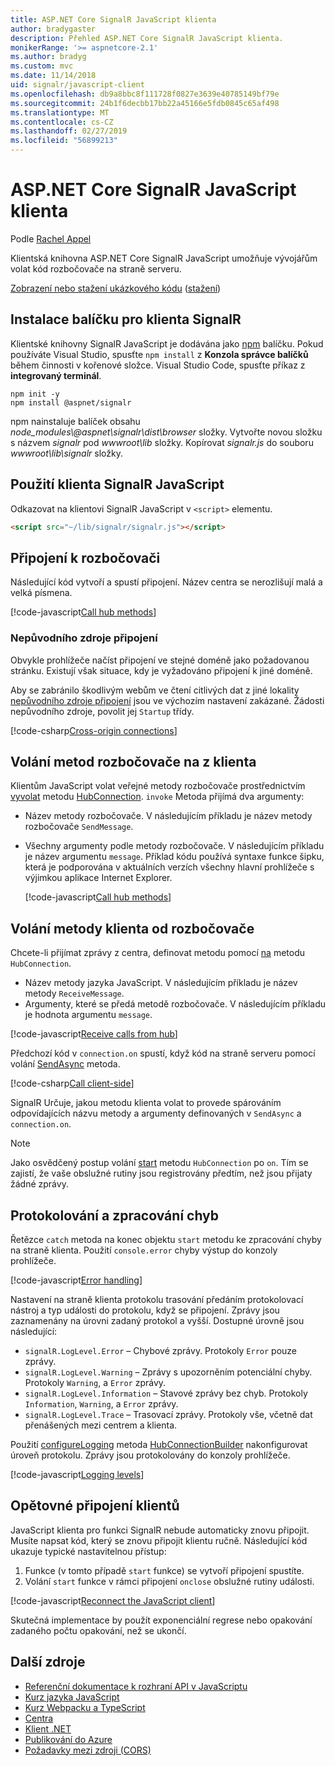 ```yaml
---
title: ASP.NET Core SignalR JavaScript klienta
author: bradygaster
description: Přehled ASP.NET Core SignalR JavaScript klienta.
monikerRange: '>= aspnetcore-2.1'
ms.author: bradyg
ms.custom: mvc
ms.date: 11/14/2018
uid: signalr/javascript-client
ms.openlocfilehash: db9a8bbc8f111728f0827e3639e40785149bf79e
ms.sourcegitcommit: 24b1f6decbb17bb22a45166e5fdb0845c65af498
ms.translationtype: MT
ms.contentlocale: cs-CZ
ms.lasthandoff: 02/27/2019
ms.locfileid: "56899213"
---
```

# <a name="aspnet-core-signalr-javascript-client"></a>ASP.NET Core SignalR JavaScript klienta

Podle [Rachel Appel](http://twitter.com/rachelappel)

Klientská knihovna ASP.NET Core SignalR JavaScript umožňuje vývojářům volat kód rozbočovače na straně serveru.

[Zobrazení nebo stažení ukázkového kódu](https://github.com/aspnet/Docs/tree/live/aspnetcore/signalr/javascript-client/sample) ([stažení](xref:index#how-to-download-a-sample))

## <a name="install-the-signalr-client-package"></a>Instalace balíčku pro klienta SignalR

Klientské knihovny SignalR JavaScript je dodávána jako [npm](https://www.npmjs.com/) balíčku. Pokud používáte Visual Studio, spusťte `npm install` z **Konzola správce balíčků** během činnosti v kořenové složce. Visual Studio Code, spusťte příkaz z **integrovaný terminál**.

  ```console
  npm init -y
  npm install @aspnet/signalr
  ```

npm nainstaluje balíček obsahu *node_modules\\@aspnet\signalr\dist\browser* složky. Vytvořte novou složku s názvem *signalr* pod *wwwroot\\lib* složky. Kopírovat *signalr.js* do souboru *wwwroot\lib\signalr* složky.

## <a name="use-the-signalr-javascript-client"></a>Použití klienta SignalR JavaScript

Odkazovat na klientovi SignalR JavaScript v `<script>` elementu.

```html
<script src="~/lib/signalr/signalr.js"></script>
```

## <a name="connect-to-a-hub"></a>Připojení k rozbočovači

Následující kód vytvoří a spustí připojení. Název centra se nerozlišují malá a velká písmena.

[!code-javascript[Call hub methods](javascript-client/sample/wwwroot/js/chat.js?range=9-13,43-45)]

### <a name="cross-origin-connections"></a>Nepůvodního zdroje připojení

Obvykle prohlížeče načíst připojení ve stejné doméně jako požadovanou stránku. Existují však situace, kdy je vyžadováno připojení k jiné doméně.

Aby se zabránilo škodlivým webům ve čtení citlivých dat z jiné lokality [nepůvodního zdroje připojení](xref:security/cors) jsou ve výchozím nastavení zakázané. Žádosti nepůvodního zdroje, povolit jej `Startup` třídy.

[!code-csharp[Cross-origin connections](javascript-client/sample/Startup.cs?highlight=29-35,56)]

## <a name="call-hub-methods-from-client"></a>Volání metod rozbočovače na z klienta

Klientům JavaScript volat veřejné metody rozbočovače prostřednictvím [vyvolat](/javascript/api/%40aspnet/signalr/hubconnection#invoke) metodu [HubConnection](/javascript/api/%40aspnet/signalr/hubconnection). `invoke` Metoda přijímá dva argumenty:

* Název metody rozbočovače. V následujícím příkladu je název metody rozbočovače `SendMessage`.
* Všechny argumenty podle metody rozbočovače. V následujícím příkladu je název argumentu `message`. Příklad kódu používá syntaxe funkce šipku, která je podporována v aktuálních verzích všechny hlavní prohlížeče s výjimkou aplikace Internet Explorer.

  [!code-javascript[Call hub methods](javascript-client/sample/wwwroot/js/chat.js?range=24)]

## <a name="call-client-methods-from-hub"></a>Volání metody klienta od rozbočovače

Chcete-li přijímat zprávy z centra, definovat metodu pomocí [na](/javascript/api/%40aspnet/signalr/hubconnection#on) metodu `HubConnection`.

* Název metody jazyka JavaScript. V následujícím příkladu je název metody `ReceiveMessage`.
* Argumenty, které se předá metodě rozbočovače. V následujícím příkladu je hodnota argumentu `message`.

[!code-javascript[Receive calls from hub](javascript-client/sample/wwwroot/js/chat.js?range=14-19)]

Předchozí kód v `connection.on` spustí, když kód na straně serveru pomocí volání [SendAsync](/dotnet/api/microsoft.aspnetcore.signalr.clientproxyextensions.sendasync) metoda.

[!code-csharp[Call client-side](javascript-client/sample/hubs/chathub.cs?range=8-11)]

SignalR Určuje, jakou metodu klienta volat to provede spárováním odpovídajících názvu metody a argumenty definovaných v `SendAsync` a `connection.on`.

> [!NOTE]
> Jako osvědčený postup volání [start](/javascript/api/%40aspnet/signalr/hubconnection#start) metodu `HubConnection` po `on`. Tím se zajistí, že vaše obslužné rutiny jsou registrovány předtím, než jsou přijaty žádné zprávy.

## <a name="error-handling-and-logging"></a>Protokolování a zpracování chyb

Řetězce `catch` metoda na konec objektu `start` metodu ke zpracování chyby na straně klienta. Použití `console.error` chyby výstup do konzoly prohlížeče.

[!code-javascript[Error handling](javascript-client/sample/wwwroot/js/chat.js?range=49-51)]

Nastavení na straně klienta protokolu trasování předáním protokolovací nástroj a typ události do protokolu, když se připojení. Zprávy jsou zaznamenány na úrovni zadaný protokol a vyšší. Dostupné úrovně jsou následující:

* `signalR.LogLevel.Error` &ndash; Chybové zprávy. Protokoly `Error` pouze zprávy.
* `signalR.LogLevel.Warning` &ndash; Zprávy s upozorněním potenciální chyby. Protokoly `Warning`, a `Error` zprávy.
* `signalR.LogLevel.Information` &ndash; Stavové zprávy bez chyb. Protokoly `Information`, `Warning`, a `Error` zprávy.
* `signalR.LogLevel.Trace` &ndash; Trasovací zprávy. Protokoly vše, včetně dat přenášených mezi centrem a klienta.

Použití [configureLogging](/javascript/api/%40aspnet/signalr/hubconnectionbuilder#configurelogging) metoda [HubConnectionBuilder](/javascript/api/%40aspnet/signalr/hubconnectionbuilder) nakonfigurovat úroveň protokolu. Zprávy jsou protokolovány do konzoly prohlížeče.

[!code-javascript[Logging levels](javascript-client/sample/wwwroot/js/chat.js?range=9-12)]

## <a name="reconnect-clients"></a>Opětovné připojení klientů

JavaScript klienta pro funkci SignalR nebude automaticky znovu připojit. Musíte napsat kód, který se znovu připojit klientu ručně. Následující kód ukazuje typické nastavitelnou přístup:

1. Funkce (v tomto případě `start` funkce) se vytvoří připojení spustíte.
1. Volání `start` funkce v rámci připojení `onclose` obslužné rutiny události.

[!code-javascript[Reconnect the JavaScript client](javascript-client/sample/wwwroot/js/chat.js?range=28-40)]

Skutečná implementace by použít exponenciální regrese nebo opakování zadaného počtu opakování, než se ukončí. 

## <a name="additional-resources"></a>Další zdroje

* [Referenční dokumentace k rozhraní API v JavaScriptu](/javascript/api/?view=signalr-js-latest)
* [Kurz jazyka JavaScript](xref:tutorials/signalr)
* [Kurz Webpacku a TypeScript](xref:tutorials/signalr-typescript-webpack)
* [Centra](xref:signalr/hubs)
* [Klient .NET](xref:signalr/dotnet-client)
* [Publikování do Azure](xref:signalr/publish-to-azure-web-app)
* [Požadavky mezi zdroji (CORS)](xref:security/cors)
